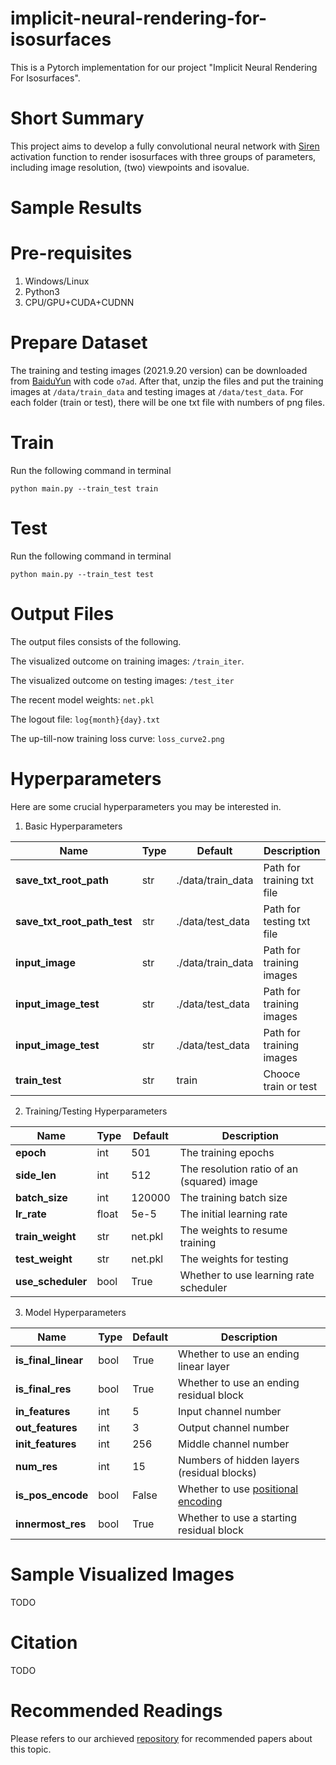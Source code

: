 # implicit-neural-rendering-for-isosurfaces
This is a Pytorch implementation for our project "Implicit Neural Rendering For Isosurfaces".

# Short Summary
This project aims to develop a fully convolutional neural network with [Siren](https://arxiv.org/abs/2006.09661) activation function to render isosurfaces with three groups of parameters, including image resolution, (two) viewpoints and isovalue. 

# Sample Results

# Pre-requisites
1. Windows/Linux
2. Python3
3. CPU/GPU+CUDA+CUDNN

# Prepare Dataset
The training and testing images (2021.9.20 version) can be downloaded from [BaiduYun](https://pan.baidu.com/s/12LnBpCqz4mlI_BohBoogQw) with code `o7ad`. After that, unzip the files and put the training images at `/data/train_data` and testing images at `/data/test_data`. For each folder (train or test), there will be one txt file with numbers of png files. 

# Train
Run the following command in terminal 

```
python main.py --train_test train
```

# Test
Run the following command in terminal 

```
python main.py --train_test test
```

# Output Files
The output files consists of the following. 

The visualized outcome on training images: `/train_iter`. 

The visualized outcome on testing images: `/test_iter`

The recent model weights: `net.pkl`

The logout file: `log{month}{day}.txt`

The up-till-now training loss curve: `loss_curve2.png`


# Hyperparameters
Here are some crucial hyperparameters you may be interested in.

1. Basic Hyperparameters

| Name                    | Type | Default           | Description                |
|-------------------------|------|-------------------|----------------------------|
| **save_txt_root_path**      | str  | ./data/train_data | Path for training txt file |
| **save_txt_root_path_test** | str  | ./data/test_data  | Path for testing txt file  |
| **input_image**             | str  | ./data/train_data | Path for training images   |
| **input_image_test**        | str  | ./data/test_data  | Path for training images   |
| **input_image_test**        | str  | ./data/test_data  | Path for training images   |
| **train_test**              | str  | train             | Chooce train or test       |

2. Training/Testing Hyperparameters

| Name          | Type  | Default | Description                                |
|---------------|-------|---------|--------------------------------------------|
| **epoch**         | int   | 501     | The training epochs                        |
| **side_len**      | int   | 512     | The resolution ratio of an (squared) image |
| **batch_size**    | int   | 120000  | The training batch size                    |
| **lr_rate**       | float | 5e-5    | The initial learning rate                  |
| **train_weight**  | str   | net.pkl | The weights to resume training             |
| **test_weight**  | str   | net.pkl | The weights for testing           |
| **use_scheduler** | bool  | True    | Whether to use learning rate scheduler     |


3. Model Hyperparameters

| Name            | Type | Default | Description                                |
|-----------------|------|---------|--------------------------------------------|
| **is_final_linear** | bool | True    | Whether to use an ending linear layer      |
| **is_final_res**    | bool | True    | Whether to use an ending residual block    |
| **in_features**     | int  | 5       | Input channel number                       |
| **out_features**    | int  | 3       | Output channel number                      |
| **init_features**   | int  | 256     | Middle channel number                      |
| **num_res**         | int  | 15      | Numbers of hidden layers (residual blocks) |
| **is_pos_encode**   | bool | False   | Whether to use [positional encoding](https://arxiv.org/pdf/2003.08934.pdf)         |
| **innermost_res**   | bool | True    | Whether to use a starting residual block   |

# Sample Visualized Images
TODO

# Citation 
TODO

# Recommended Readings
Please refers to our archieved [repository](https://github.com/ShenZheng2000/Isosurface-Rendering) for recommended papers about this topic. 
